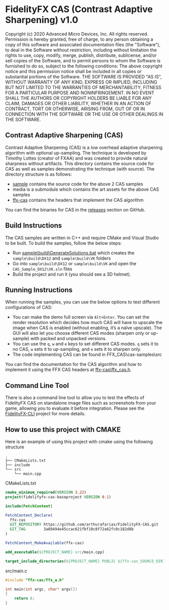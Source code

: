 # FidelityFX CAS (Contrast Adaptive Sharpening) v1.0

Copyright (c) 2020 Advanced Micro Devices, Inc. All rights reserved.
Permission is hereby granted, free of charge, to any person obtaining a copy
of this software and associated documentation files (the "Software"), to deal
in the Software without restriction, including without limitation the rights
to use, copy, modify, merge, publish, distribute, sublicense, and/or sell
copies of the Software, and to permit persons to whom the Software is
furnished to do so, subject to the following conditions:
The above copyright notice and this permission notice shall be included in
all copies or substantial portions of the Software.
THE SOFTWARE IS PROVIDED "AS IS", WITHOUT WARRANTY OF ANY KIND, EXPRESS OR
IMPLIED, INCLUDING BUT NOT LIMITED TO THE WARRANTIES OF MERCHANTABILITY,
FITNESS FOR A PARTICULAR PURPOSE AND NONINFRINGEMENT. IN NO EVENT SHALL THE
AUTHORS OR COPYRIGHT HOLDERS BE LIABLE FOR ANY CLAIM, DAMAGES OR OTHER
LIABILITY, WHETHER IN AN ACTION OF CONTRACT, TORT OR OTHERWISE, ARISING FROM,
OUT OF OR IN CONNECTION WITH THE SOFTWARE OR THE USE OR OTHER DEALINGS IN
THE SOFTWARE.

## Contrast Adaptive Sharpening (CAS)

Contrast Adaptive Sharpening (CAS) is a low overhead adaptive sharpening algorithm with optional up-sampling. The technique is developed by Timothy Lottes (creator of FXAA) and was created to provide natural sharpness without artifacts. This directory contains the source code for CAS as well as samples demonstrating the technique (with source). The directory structure is as follows:

- [sample](sample) contains the source code for the above 2 CAS samples
- media is a submodule which contains the art assets for the above CAS samples
- [ffx-cas](ffx-cas) contains the headers that implement the CAS algorithm

You can find the binaries for CAS in the [releases](https://github.com/GPUOpen-Effects/FidelityFX-CAS/releases) section on GitHub.

## Build Instructions

The CAS samples are written in C++ and require CMake and Visual Studio to be built. To build the samples, follow the below steps:

 - Run [sample\build\GenerateSolutions.bat](sample/build/GenerateSolutions.bat) which creates the `sample\build\DX12` and `sample\build\VK` folders
 - Go into `sample\build\DX12` or `sample\build\VK` and open the `CAS_Sample_DX12\VK.sln` files
 - Build the project and run it (you should see a 3D helmet).

## Running Instructions

When running the samples, you can use the below options to test different configurations of CAS:

 - You can make the demo full screen via `Alt+Enter`. You can set the render resolution which decides how much CAS will have to upscale the image when CAS is enabled (without enabling, it’s a naïve upscale). The GUI will also let you choose different CAS modes (sharpen only or up-sample) with packed and unpacked versions.
 - You can use the `q`, `w` and `e` keys to set different CAS modes. `q` sets it to no CAS, `w` sets it to up-sampling, and `e` sets it to sharpen only.
 - The code implementing CAS can be found in FFX_CAS\cas-samples\src

You can find the documentation for the CAS algorithm and how to implement it using the FFX CAS headers at [ffx-cas\ffx_cas.h](ffx-cas/ffx_cas.h).

## Command Line Tool

There is also a command line tool to allow you to test the effects of FidelityFX CAS on standalone image files such as screenshots from your game, allowing you to evaluate it before integration. Please see the [FidelityFX-CLI](https://github.com/GPUOpen-Effects/FidelityFX-CLI) project for more details.

## How to use this project with CMAKE

Here is an example of using this project with cmake using the following structure

```tree
.
├── CMakeLists.txt
├── include
└── src
    └── main.cpp
```

CMakeLists.txt
```cmake
cmake_minimum_required(VERSION 3.22)
project(fidelifyfx-cas-baseproject VERSION 0.1)

include(FetchContent)

FetchContent_Declare(
  ffx-cas
  GIT_REPOSITORY https://github.com/arthurafarias/FidelityFX-CAS.git
  GIT_TAG        3a89494e45ccac621fbf10c8f72a62fc0c182d8b
)

FetchContent_MakeAvailable(ffx-cas)

add_executable(${PROJECT_NAME} src/main.cpp)

target_include_directories(${PROJECT_NAME} PUBLIC ${ffx-cas_SOURCE_DIR})
```

src/main.c
```c
#include "ffx-cas/ffx_a.h"

int main(int argc, char* argv[])
{
    return 0;
}
```